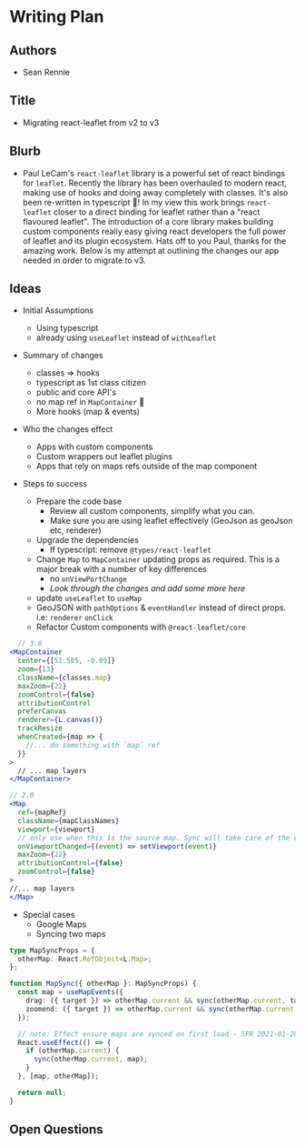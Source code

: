 # Writing Plan

## Authors

- Sean Rennie

## Title

- Migrating react-leaflet from v2 to v3

## Blurb

- Paul LeCam's `react-leaflet` library is a powerful set of react bindings for `leaflet`. Recently the library has been overhauled to modern react, making use of hooks and doing away completely with classes. It's also been re-written in typescript 🎉! In my view this work brings `react-leaflet` closer to a direct binding for leaflet rather than a "react flavoured leaflet". The introduction of a core library makes building custom components really easy giving react developers the full power of leaflet and its plugin ecosystem. Hats off to you Paul, thanks for the amazing work. Below is my attempt at outlining the changes our app needed in order to migrate to v3.

## Ideas

- Initial Assumptions
  - Using typescript
  - already using `useLeaflet` instead of  `withLeaflet`
- Summary of changes
  - classes => hooks
  - typescript as 1st class citizen
  - public and core API's
  - no map ref in `MapContainer`  🛑
  - More hooks (map & events)

- Who the changes effect
  - Apps with custom components
  - Custom wrappers out leaflet plugins
  - Apps that rely on maps refs outside of the map component

- Steps to success
  - Prepare the code base
    - Review all custom components, simplify what you can.
    - Make sure you are using leaflet effectively (GeoJson as geoJson etc, renderer)
  - Upgrade the dependencies
    - If typescript: remove `@types/react-leaflet`
  - Change `Map` to `MapContainer` updating props as required. This is a major break with a number of key differences
    - no `onViewPortChange`
    - *Look through the changes and add some more here*
  - update `useLeaflet` to `useMap`
  - GeoJSON with `pathOptions` & `eventHandler` instead of direct props. i.e: `renderer` `onClick`
  - Refactor Custom components with `@react-leaflet/core`

```jsx
  // 3.0
<MapContainer
  center={[51.505, -0.09]}
  zoom={13}
  className={classes.map}
  maxZoom={22}
  zoomControl={false}
  attributionControl
  preferCanvas
  renderer={L.canvas()}
  trackResize
  whenCreated={map => {
    //... do something with `map` ref
  }}
>
  // ... map layers
</MapContainer>

```

```jsx
// 2.0
<Map
  ref={mapRef}
  className={mapClassNames}
  viewport={viewport}
  // only use when this is the source map. Sync will take care of the comparison instance
  onViewportChanged={(event) => setViewport(event)}
  maxZoom={22}
  attributionControl={false}
  zoomControl={false}
>
//... map layers
</Map>
```

- Special cases
  - Google Maps
  - Syncing two maps

```typescript
type MapSyncProps = {
  otherMap: React.RefObject<L.Map>;
};

function MapSync({ otherMap }: MapSyncProps) {
  const map = useMapEvents({
    drag: ({ target }) => otherMap.current && sync(otherMap.current, target),
    zoomend: ({ target }) => otherMap.current && sync(otherMap.current, target),
  });

  // note: Effect ensure maps are synced on first load - SFR 2021-01-28
  React.useEffect(() => {
    if (otherMap.current) {
      sync(otherMap.current, map);
    }
  }, [map, otherMap]);

  return null;
}
```

## Open Questions
